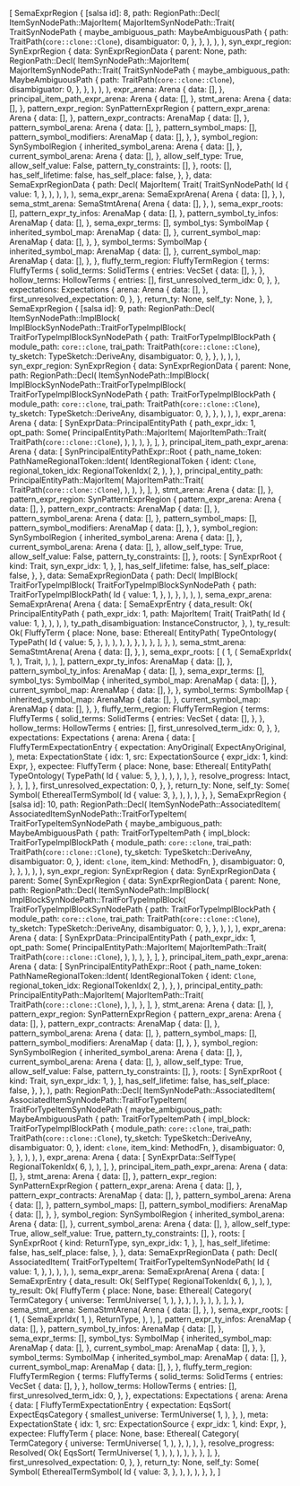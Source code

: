 [
    SemaExprRegion {
        [salsa id]: 8,
        path: RegionPath::Decl(
            ItemSynNodePath::MajorItem(
                MajorItemSynNodePath::Trait(
                    TraitSynNodePath {
                        maybe_ambiguous_path: MaybeAmbiguousPath {
                            path: TraitPath(`core::clone::Clone`),
                            disambiguator: 0,
                        },
                    },
                ),
            ),
        ),
        syn_expr_region: SynExprRegion {
            data: SynExprRegionData {
                parent: None,
                path: RegionPath::Decl(
                    ItemSynNodePath::MajorItem(
                        MajorItemSynNodePath::Trait(
                            TraitSynNodePath {
                                maybe_ambiguous_path: MaybeAmbiguousPath {
                                    path: TraitPath(`core::clone::Clone`),
                                    disambiguator: 0,
                                },
                            },
                        ),
                    ),
                ),
                expr_arena: Arena {
                    data: [],
                },
                principal_item_path_expr_arena: Arena {
                    data: [],
                },
                stmt_arena: Arena {
                    data: [],
                },
                pattern_expr_region: SynPatternExprRegion {
                    pattern_expr_arena: Arena {
                        data: [],
                    },
                    pattern_expr_contracts: ArenaMap {
                        data: [],
                    },
                    pattern_symbol_arena: Arena {
                        data: [],
                    },
                    pattern_symbol_maps: [],
                    pattern_symbol_modifiers: ArenaMap {
                        data: [],
                    },
                },
                symbol_region: SynSymbolRegion {
                    inherited_symbol_arena: Arena {
                        data: [],
                    },
                    current_symbol_arena: Arena {
                        data: [],
                    },
                    allow_self_type: True,
                    allow_self_value: False,
                    pattern_ty_constraints: [],
                },
                roots: [],
                has_self_lifetime: false,
                has_self_place: false,
            },
        },
        data: SemaExprRegionData {
            path: Decl(
                MajorItem(
                    Trait(
                        TraitSynNodePath(
                            Id {
                                value: 1,
                            },
                        ),
                    ),
                ),
            ),
            sema_expr_arena: SemaExprArena(
                Arena {
                    data: [],
                },
            ),
            sema_stmt_arena: SemaStmtArena(
                Arena {
                    data: [],
                },
            ),
            sema_expr_roots: [],
            pattern_expr_ty_infos: ArenaMap {
                data: [],
            },
            pattern_symbol_ty_infos: ArenaMap {
                data: [],
            },
            sema_expr_terms: [],
            symbol_tys: SymbolMap {
                inherited_symbol_map: ArenaMap {
                    data: [],
                },
                current_symbol_map: ArenaMap {
                    data: [],
                },
            },
            symbol_terms: SymbolMap {
                inherited_symbol_map: ArenaMap {
                    data: [],
                },
                current_symbol_map: ArenaMap {
                    data: [],
                },
            },
            fluffy_term_region: FluffyTermRegion {
                terms: FluffyTerms {
                    solid_terms: SolidTerms {
                        entries: VecSet {
                            data: [],
                        },
                    },
                    hollow_terms: HollowTerms {
                        entries: [],
                        first_unresolved_term_idx: 0,
                    },
                },
                expectations: Expectations {
                    arena: Arena {
                        data: [],
                    },
                    first_unresolved_expectation: 0,
                },
            },
            return_ty: None,
            self_ty: None,
        },
    },
    SemaExprRegion {
        [salsa id]: 9,
        path: RegionPath::Decl(
            ItemSynNodePath::ImplBlock(
                ImplBlockSynNodePath::TraitForTypeImplBlock(
                    TraitForTypeImplBlockSynNodePath {
                        path: TraitForTypeImplBlockPath {
                            module_path: `core::clone`,
                            trai_path: TraitPath(`core::clone::Clone`),
                            ty_sketch: TypeSketch::DeriveAny,
                            disambiguator: 0,
                        },
                    },
                ),
            ),
        ),
        syn_expr_region: SynExprRegion {
            data: SynExprRegionData {
                parent: None,
                path: RegionPath::Decl(
                    ItemSynNodePath::ImplBlock(
                        ImplBlockSynNodePath::TraitForTypeImplBlock(
                            TraitForTypeImplBlockSynNodePath {
                                path: TraitForTypeImplBlockPath {
                                    module_path: `core::clone`,
                                    trai_path: TraitPath(`core::clone::Clone`),
                                    ty_sketch: TypeSketch::DeriveAny,
                                    disambiguator: 0,
                                },
                            },
                        ),
                    ),
                ),
                expr_arena: Arena {
                    data: [
                        SynExprData::PrincipalEntityPath {
                            path_expr_idx: 1,
                            opt_path: Some(
                                PrincipalEntityPath::MajorItem(
                                    MajorItemPath::Trait(
                                        TraitPath(`core::clone::Clone`),
                                    ),
                                ),
                            ),
                        },
                    ],
                },
                principal_item_path_expr_arena: Arena {
                    data: [
                        SynPrincipalEntityPathExpr::Root {
                            path_name_token: PathNameRegionalToken::Ident(
                                IdentRegionalToken {
                                    ident: `Clone`,
                                    regional_token_idx: RegionalTokenIdx(
                                        2,
                                    ),
                                },
                            ),
                            principal_entity_path: PrincipalEntityPath::MajorItem(
                                MajorItemPath::Trait(
                                    TraitPath(`core::clone::Clone`),
                                ),
                            ),
                        },
                    ],
                },
                stmt_arena: Arena {
                    data: [],
                },
                pattern_expr_region: SynPatternExprRegion {
                    pattern_expr_arena: Arena {
                        data: [],
                    },
                    pattern_expr_contracts: ArenaMap {
                        data: [],
                    },
                    pattern_symbol_arena: Arena {
                        data: [],
                    },
                    pattern_symbol_maps: [],
                    pattern_symbol_modifiers: ArenaMap {
                        data: [],
                    },
                },
                symbol_region: SynSymbolRegion {
                    inherited_symbol_arena: Arena {
                        data: [],
                    },
                    current_symbol_arena: Arena {
                        data: [],
                    },
                    allow_self_type: True,
                    allow_self_value: False,
                    pattern_ty_constraints: [],
                },
                roots: [
                    SynExprRoot {
                        kind: Trait,
                        syn_expr_idx: 1,
                    },
                ],
                has_self_lifetime: false,
                has_self_place: false,
            },
        },
        data: SemaExprRegionData {
            path: Decl(
                ImplBlock(
                    TraitForTypeImplBlock(
                        TraitForTypeImplBlockSynNodePath {
                            path: TraitForTypeImplBlockPath(
                                Id {
                                    value: 1,
                                },
                            ),
                        },
                    ),
                ),
            ),
            sema_expr_arena: SemaExprArena(
                Arena {
                    data: [
                        SemaExprEntry {
                            data_result: Ok(
                                PrincipalEntityPath {
                                    path_expr_idx: 1,
                                    path: MajorItem(
                                        Trait(
                                            TraitPath(
                                                Id {
                                                    value: 1,
                                                },
                                            ),
                                        ),
                                    ),
                                    ty_path_disambiguation: InstanceConstructor,
                                },
                            ),
                            ty_result: Ok(
                                FluffyTerm {
                                    place: None,
                                    base: Ethereal(
                                        EntityPath(
                                            TypeOntology(
                                                TypePath(
                                                    Id {
                                                        value: 5,
                                                    },
                                                ),
                                            ),
                                        ),
                                    ),
                                },
                            ),
                        },
                    ],
                },
            ),
            sema_stmt_arena: SemaStmtArena(
                Arena {
                    data: [],
                },
            ),
            sema_expr_roots: [
                (
                    1,
                    (
                        SemaExprIdx(
                            1,
                        ),
                        Trait,
                    ),
                ),
            ],
            pattern_expr_ty_infos: ArenaMap {
                data: [],
            },
            pattern_symbol_ty_infos: ArenaMap {
                data: [],
            },
            sema_expr_terms: [],
            symbol_tys: SymbolMap {
                inherited_symbol_map: ArenaMap {
                    data: [],
                },
                current_symbol_map: ArenaMap {
                    data: [],
                },
            },
            symbol_terms: SymbolMap {
                inherited_symbol_map: ArenaMap {
                    data: [],
                },
                current_symbol_map: ArenaMap {
                    data: [],
                },
            },
            fluffy_term_region: FluffyTermRegion {
                terms: FluffyTerms {
                    solid_terms: SolidTerms {
                        entries: VecSet {
                            data: [],
                        },
                    },
                    hollow_terms: HollowTerms {
                        entries: [],
                        first_unresolved_term_idx: 0,
                    },
                },
                expectations: Expectations {
                    arena: Arena {
                        data: [
                            FluffyTermExpectationEntry {
                                expectation: AnyOriginal(
                                    ExpectAnyOriginal,
                                ),
                                meta: ExpectationState {
                                    idx: 1,
                                    src: ExpectationSource {
                                        expr_idx: 1,
                                        kind: Expr,
                                    },
                                    expectee: FluffyTerm {
                                        place: None,
                                        base: Ethereal(
                                            EntityPath(
                                                TypeOntology(
                                                    TypePath(
                                                        Id {
                                                            value: 5,
                                                        },
                                                    ),
                                                ),
                                            ),
                                        ),
                                    },
                                    resolve_progress: Intact,
                                },
                            },
                        ],
                    },
                    first_unresolved_expectation: 0,
                },
            },
            return_ty: None,
            self_ty: Some(
                Symbol(
                    EtherealTermSymbol(
                        Id {
                            value: 3,
                        },
                    ),
                ),
            ),
        },
    },
    SemaExprRegion {
        [salsa id]: 10,
        path: RegionPath::Decl(
            ItemSynNodePath::AssociatedItem(
                AssociatedItemSynNodePath::TraitForTypeItem(
                    TraitForTypeItemSynNodePath {
                        maybe_ambiguous_path: MaybeAmbiguousPath {
                            path: TraitForTypeItemPath {
                                impl_block: TraitForTypeImplBlockPath {
                                    module_path: `core::clone`,
                                    trai_path: TraitPath(`core::clone::Clone`),
                                    ty_sketch: TypeSketch::DeriveAny,
                                    disambiguator: 0,
                                },
                                ident: `clone`,
                                item_kind: MethodFn,
                            },
                            disambiguator: 0,
                        },
                    },
                ),
            ),
        ),
        syn_expr_region: SynExprRegion {
            data: SynExprRegionData {
                parent: Some(
                    SynExprRegion {
                        data: SynExprRegionData {
                            parent: None,
                            path: RegionPath::Decl(
                                ItemSynNodePath::ImplBlock(
                                    ImplBlockSynNodePath::TraitForTypeImplBlock(
                                        TraitForTypeImplBlockSynNodePath {
                                            path: TraitForTypeImplBlockPath {
                                                module_path: `core::clone`,
                                                trai_path: TraitPath(`core::clone::Clone`),
                                                ty_sketch: TypeSketch::DeriveAny,
                                                disambiguator: 0,
                                            },
                                        },
                                    ),
                                ),
                            ),
                            expr_arena: Arena {
                                data: [
                                    SynExprData::PrincipalEntityPath {
                                        path_expr_idx: 1,
                                        opt_path: Some(
                                            PrincipalEntityPath::MajorItem(
                                                MajorItemPath::Trait(
                                                    TraitPath(`core::clone::Clone`),
                                                ),
                                            ),
                                        ),
                                    },
                                ],
                            },
                            principal_item_path_expr_arena: Arena {
                                data: [
                                    SynPrincipalEntityPathExpr::Root {
                                        path_name_token: PathNameRegionalToken::Ident(
                                            IdentRegionalToken {
                                                ident: `Clone`,
                                                regional_token_idx: RegionalTokenIdx(
                                                    2,
                                                ),
                                            },
                                        ),
                                        principal_entity_path: PrincipalEntityPath::MajorItem(
                                            MajorItemPath::Trait(
                                                TraitPath(`core::clone::Clone`),
                                            ),
                                        ),
                                    },
                                ],
                            },
                            stmt_arena: Arena {
                                data: [],
                            },
                            pattern_expr_region: SynPatternExprRegion {
                                pattern_expr_arena: Arena {
                                    data: [],
                                },
                                pattern_expr_contracts: ArenaMap {
                                    data: [],
                                },
                                pattern_symbol_arena: Arena {
                                    data: [],
                                },
                                pattern_symbol_maps: [],
                                pattern_symbol_modifiers: ArenaMap {
                                    data: [],
                                },
                            },
                            symbol_region: SynSymbolRegion {
                                inherited_symbol_arena: Arena {
                                    data: [],
                                },
                                current_symbol_arena: Arena {
                                    data: [],
                                },
                                allow_self_type: True,
                                allow_self_value: False,
                                pattern_ty_constraints: [],
                            },
                            roots: [
                                SynExprRoot {
                                    kind: Trait,
                                    syn_expr_idx: 1,
                                },
                            ],
                            has_self_lifetime: false,
                            has_self_place: false,
                        },
                    },
                ),
                path: RegionPath::Decl(
                    ItemSynNodePath::AssociatedItem(
                        AssociatedItemSynNodePath::TraitForTypeItem(
                            TraitForTypeItemSynNodePath {
                                maybe_ambiguous_path: MaybeAmbiguousPath {
                                    path: TraitForTypeItemPath {
                                        impl_block: TraitForTypeImplBlockPath {
                                            module_path: `core::clone`,
                                            trai_path: TraitPath(`core::clone::Clone`),
                                            ty_sketch: TypeSketch::DeriveAny,
                                            disambiguator: 0,
                                        },
                                        ident: `clone`,
                                        item_kind: MethodFn,
                                    },
                                    disambiguator: 0,
                                },
                            },
                        ),
                    ),
                ),
                expr_arena: Arena {
                    data: [
                        SynExprData::SelfType(
                            RegionalTokenIdx(
                                6,
                            ),
                        ),
                    ],
                },
                principal_item_path_expr_arena: Arena {
                    data: [],
                },
                stmt_arena: Arena {
                    data: [],
                },
                pattern_expr_region: SynPatternExprRegion {
                    pattern_expr_arena: Arena {
                        data: [],
                    },
                    pattern_expr_contracts: ArenaMap {
                        data: [],
                    },
                    pattern_symbol_arena: Arena {
                        data: [],
                    },
                    pattern_symbol_maps: [],
                    pattern_symbol_modifiers: ArenaMap {
                        data: [],
                    },
                },
                symbol_region: SynSymbolRegion {
                    inherited_symbol_arena: Arena {
                        data: [],
                    },
                    current_symbol_arena: Arena {
                        data: [],
                    },
                    allow_self_type: True,
                    allow_self_value: True,
                    pattern_ty_constraints: [],
                },
                roots: [
                    SynExprRoot {
                        kind: ReturnType,
                        syn_expr_idx: 1,
                    },
                ],
                has_self_lifetime: false,
                has_self_place: false,
            },
        },
        data: SemaExprRegionData {
            path: Decl(
                AssociatedItem(
                    TraitForTypeItem(
                        TraitForTypeItemSynNodePath(
                            Id {
                                value: 1,
                            },
                        ),
                    ),
                ),
            ),
            sema_expr_arena: SemaExprArena(
                Arena {
                    data: [
                        SemaExprEntry {
                            data_result: Ok(
                                SelfType(
                                    RegionalTokenIdx(
                                        6,
                                    ),
                                ),
                            ),
                            ty_result: Ok(
                                FluffyTerm {
                                    place: None,
                                    base: Ethereal(
                                        Category(
                                            TermCategory {
                                                universe: TermUniverse(
                                                    1,
                                                ),
                                            },
                                        ),
                                    ),
                                },
                            ),
                        },
                    ],
                },
            ),
            sema_stmt_arena: SemaStmtArena(
                Arena {
                    data: [],
                },
            ),
            sema_expr_roots: [
                (
                    1,
                    (
                        SemaExprIdx(
                            1,
                        ),
                        ReturnType,
                    ),
                ),
            ],
            pattern_expr_ty_infos: ArenaMap {
                data: [],
            },
            pattern_symbol_ty_infos: ArenaMap {
                data: [],
            },
            sema_expr_terms: [],
            symbol_tys: SymbolMap {
                inherited_symbol_map: ArenaMap {
                    data: [],
                },
                current_symbol_map: ArenaMap {
                    data: [],
                },
            },
            symbol_terms: SymbolMap {
                inherited_symbol_map: ArenaMap {
                    data: [],
                },
                current_symbol_map: ArenaMap {
                    data: [],
                },
            },
            fluffy_term_region: FluffyTermRegion {
                terms: FluffyTerms {
                    solid_terms: SolidTerms {
                        entries: VecSet {
                            data: [],
                        },
                    },
                    hollow_terms: HollowTerms {
                        entries: [],
                        first_unresolved_term_idx: 0,
                    },
                },
                expectations: Expectations {
                    arena: Arena {
                        data: [
                            FluffyTermExpectationEntry {
                                expectation: EqsSort(
                                    ExpectEqsCategory {
                                        smallest_universe: TermUniverse(
                                            1,
                                        ),
                                    },
                                ),
                                meta: ExpectationState {
                                    idx: 1,
                                    src: ExpectationSource {
                                        expr_idx: 1,
                                        kind: Expr,
                                    },
                                    expectee: FluffyTerm {
                                        place: None,
                                        base: Ethereal(
                                            Category(
                                                TermCategory {
                                                    universe: TermUniverse(
                                                        1,
                                                    ),
                                                },
                                            ),
                                        ),
                                    },
                                    resolve_progress: Resolved(
                                        Ok(
                                            EqsSort(
                                                TermUniverse(
                                                    1,
                                                ),
                                            ),
                                        ),
                                    ),
                                },
                            },
                        ],
                    },
                    first_unresolved_expectation: 0,
                },
            },
            return_ty: None,
            self_ty: Some(
                Symbol(
                    EtherealTermSymbol(
                        Id {
                            value: 3,
                        },
                    ),
                ),
            ),
        },
    },
]
